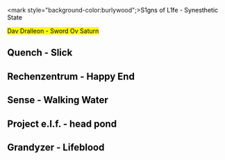<mark style="background-color:burlywood";><a href="https://www.youtube.com/watch?v=QMV3A65PTG0" style="color: black; text-decoration: none;">S1gns of L1fe - Synesthetic State</a></mark>

<mark><a href="https://www.youtube.com/watch?v=HhmHj1Wn5s4" style="color: black; text-decoration: none;">Dav Dralleon - Sword Ov Saturn</a></mark>

## <a href="https://www.youtube.com/watch?v=Q13-FiOJvFk" style="color: black; text-decoration: none;">Quench - Slick</a>

## <a href="https://www.youtube.com/watch?v=Jydilwi-ric" style="color: black; text-decoration: none;">Rechenzentrum - Happy End</a>

## <a href="https://www.youtube.com/watch?v=w9sSkEWbopA" style="color: black; text-decoration: none;">Sense - Walking Water</a>

## <a href="https://www.youtube.com/watch?v=YGCLUFllkjw" style="color: black; text-decoration: none;">Project e.l.f. - head pond</a>

## <a href="https://www.youtube.com/watch?v=yH1kp0A_LzQ" style="color: black; text-decoration: none;">Grandyzer - Lifeblood</a>